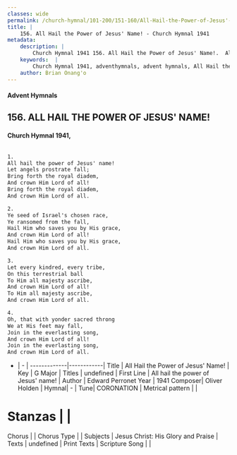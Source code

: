 ```yaml
---
classes: wide
permalink: /church-hymnal/101-200/151-160/All-Hail-the-Power-of-Jesus'-Name!/
title: |
    156. All Hail the Power of Jesus' Name! - Church Hymnal 1941
metadata:
    description: |
        Church Hymnal 1941 156. All Hail the Power of Jesus' Name!.  All hail the power of Jesus' name!  Let angels prostrate fall;  Bring forth the royal diadem,  And crown Him Lord of all!  Bring forth the royal diadem,  And crown Him Lord of all.  
    keywords:  |
        Church Hymnal 1941, adventhymnals, advent hymnals, All Hail the Power of Jesus' Name!, All hail the power of Jesus' name!. 
    author: Brian Onang'o
---
```


#### Advent Hymnals
## 156. ALL HAIL THE POWER OF JESUS' NAME!
####  Church Hymnal 1941,

```txt

1.
All hail the power of Jesus' name! 
Let angels prostrate fall; 
Bring forth the royal diadem, 
And crown Him Lord of all! 
Bring forth the royal diadem, 
And crown Him Lord of all. 

2.
Ye seed of Israel's chosen race, 
Ye ransomed from the fall, 
Hail Him who saves you by His grace, 
And crown Him Lord of all! 
Hail Him who saves you by His grace, 
And crown Him Lord of all. 

3.
Let every kindred, every tribe, 
On this terrestrial ball 
To Him all majesty ascribe, 
And crown Him Lord of all! 
To Him all majesty ascribe, 
And crown Him Lord of all. 

4.
Oh, that with yonder sacred throng 
We at His feet may fall, 
Join in the everlasting song, 
And crown Him Lord of all! 
Join in the everlasting song, 
And crown Him Lord of all.


```

- |   -  |
-------------|------------|
Title | All Hail the Power of Jesus' Name! |
Key | G Major |
Titles | undefined |
First Line | All hail the power of Jesus' name! |
Author | Edward Perronet
Year | 1941
Composer| Oliver Holden |
Hymnal|  - |
Tune| CORONATION |
Metrical pattern | |
# Stanzas |  |
Chorus |  |
Chorus Type |  |
Subjects | Jesus Christ: His Glory and Praise |
Texts | undefined |
Print Texts | 
Scripture Song |  |
    
